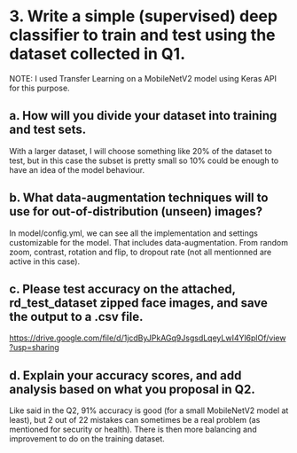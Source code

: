 # 3. Write a simple (supervised) deep classifier to train and test using the dataset collected in Q1.

NOTE: I used Transfer Learning on a MobileNetV2 model using Keras API for this purpose.

## a. How will you divide your dataset into training and test sets.

With a larger dataset, I will choose something like 20% of the dataset to test, but in this case the subset is pretty small so 10% could be enough to have an idea of the model behaviour.

## b. What data-augmentation techniques will to use for out-of-distribution (unseen) images?

In model/config.yml, we can see all the implementation and settings customizable for the model. That includes data-augmentation. From random zoom, contrast, rotation and flip, to dropout rate (not all mentionned are active in this case).

## c. Please test accuracy on the attached, rd_test_dataset zipped face images, and save the output to a .csv file.

https://drive.google.com/file/d/1jcdByJPkAGq9JsgsdLqeyLwI4Yl6plOf/view?usp=sharing

## d. Explain your accuracy scores, and add analysis based on what you proposal in Q2.

Like said in the Q2, 91% accuracy is good (for a small MobileNetV2 model at least), but 2 out of 22 mistakes can sometimes be a real problem (as mentioned for security or health). There is then more balancing and improvement to do on the training dataset.